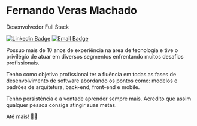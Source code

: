 # Fernando Veras Machado

Desenvolvedor Full Stack

[![Linkedin Badge](https://img.shields.io/badge/-Fernando%20Veras%20Machado-000000?style=flat-square&logo=Linkedin&logoColor=white&link=https://www.linkedin.com/in/fernmac/)](https://www.linkedin.com/in/fernmac/) 
[![Email Badge](https://img.shields.io/badge/-fernando.veras@f@live.com-000000?style=flat-square&logo=microsoft-outlook&logoColor=white&link=mailto:fernando.veras@f@live.com)](mailto:fernando.veras@live.com)

Possuo mais de 10 anos de experiência na área de tecnologia e tive o privilégio de atuar em diversos segmentos enfrentando muitos desafios profissionais.

Tenho como objetivo profissional ter a fluência em todas as fases de desenvolvimento de software abordando os pontos como: modelos e padrões de arquitetura, back-end, front-end e mobile.

Tenho persistência e a vontade aprender sempre mais. Acredito que assim qualquer pessoa consiga atingir suas metas.

Até mais! 👋🏻
